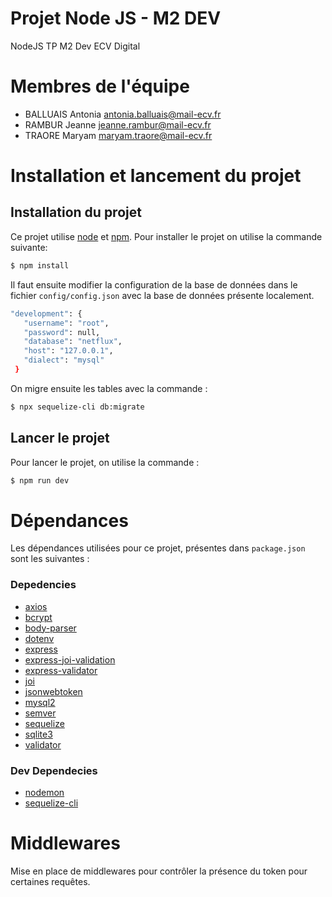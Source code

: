 # Projet Node JS - M2 DEV
NodeJS TP M2 Dev ECV Digital

# Membres de l'équipe
- BALLUAIS Antonia antonia.balluais@mail-ecv.fr
- RAMBUR Jeanne jeanne.rambur@mail-ecv.fr
- TRAORE Maryam maryam.traore@mail-ecv.fr

# Installation et lancement du projet

## Installation du projet

Ce projet utilise [node](http://nodejs.org) et [npm](https://npmjs.com). Pour installer le projet on utilise la commande suivante:

```sh
$ npm install
```
Il faut ensuite modifier la configuration de la base de données dans le fichier `config/config.json` avec la base de données présente localement.
 ```sh
"development": {
    "username": "root",
    "password": null,
    "database": "netflux",
    "host": "127.0.0.1",
    "dialect": "mysql"
  }
```
On migre ensuite les tables avec la commande :
```sh
$ npx sequelize-cli db:migrate
```

## Lancer le projet

Pour lancer le projet, on utilise la commande :
```sh
$ npm run dev
```

# Dépendances

Les dépendances utilisées pour ce projet, présentes dans `package.json` sont les suivantes :

### Depedencies
- [axios](https://www.npmjs.com/package/axios)
- [bcrypt](https://www.npmjs.com/package/bcrypt)
- [body-parser](https://www.npmjs.com/package/body-parser)
- [dotenv](https://www.npmjs.com/package/dotenv)
- [express](https://www.npmjs.com/package/express)
- [express-joi-validation](https://www.npmjs.com/package/express-joi-validation)
- [express-validator](https://www.npmjs.com/package/express-validator)
- [joi](https://www.npmjs.com/package/joi)
- [jsonwebtoken](https://www.npmjs.com/package/jsonwebtoken)
- [mysql2](https://www.npmjs.com/package/mysql2)
- [semver](https://www.npmjs.com/package/semver)
- [sequelize](https://www.npmjs.com/package/sequelize)
- [sqlite3](https://www.npmjs.com/package/sqlite3)
- [validator](https://www.npmjs.com/package/validator)

### Dev Dependecies
- [nodemon](https://www.npmjs.com/package/nodemon)
- [sequelize-cli](https://www.npmjs.com/package/sequelize-cli)

# Middlewares
Mise en place de middlewares pour contrôler la présence du token pour certaines requêtes.